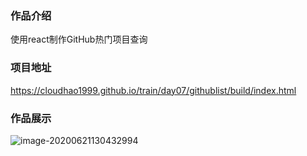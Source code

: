 ### 作品介绍

使用react制作GitHub热门项目查询

### 项目地址

https://cloudhao1999.github.io/train/day07/githublist/build/index.html

### 作品展示

![image-20200621130432994](https://gitee.com/cyh199910/personal_picture_bed/raw/master/img/image-20200621130432994.png)
